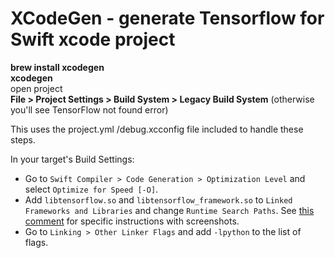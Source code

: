 
# XCodeGen - generate Tensorflow for Swift xcode project #               
**brew install xcodegen**    
**xcodegen**    
open project    
**File > Project Settings > Build System > Legacy Build System** (otherwise you'll see TensorFlow not found error)    



This uses the project.yml /debug.xcconfig file included to handle these steps. 

  In your target's Build Settings:
   * Go to `Swift Compiler > Code Generation > Optimization Level` and select `Optimize for Speed [-O]`.
   * Add `libtensorflow.so` and `libtensorflow_framework.so` to `Linked Frameworks and Libraries` and change `Runtime Search Paths`.
     See [this comment](https://github.com/tensorflow/swift/issues/10#issuecomment-385167803) for specific instructions with screenshots.
   * Go to `Linking > Other Linker Flags` and add `-lpython` to the list of flags.
